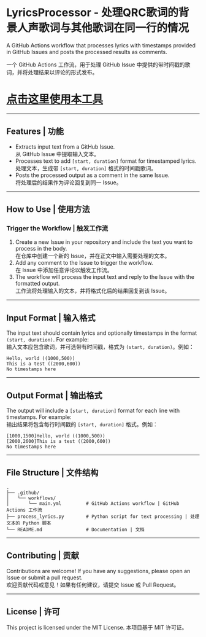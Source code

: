 # LyricsProcessor - 处理QRC歌词的背景人声歌词与其他歌词在同一行的情况

A GitHub Actions workflow that processes lyrics with timestamps provided in GitHub Issues and posts the processed results as comments.

一个 GitHub Actions 工作流，用于处理 GitHub Issue 中提供的带时间戳的歌词，并将处理结果以评论的形式发布。

# [点击这里使用本工具](https://github.com/HKLHaoBin/LyricsProcessor/issues/new/choose)

---

## Features | 功能

- Extracts input text from a GitHub Issue.  
  从 GitHub Issue 中提取输入文本。
- Processes text to add `[start, duration]` format for timestamped lyrics.  
  处理文本，生成带 `[start, duration]` 格式的时间戳歌词。
- Posts the processed output as a comment in the same Issue.  
  将处理后的结果作为评论回复到同一 Issue。

---

## How to Use | 使用方法

### Trigger the Workflow | 触发工作流

1. Create a new Issue in your repository and include the text you want to process in the body.  
   在仓库中创建一个新的 Issue，并在正文中输入需要处理的文本。
2. Add any comment to the Issue to trigger the workflow.  
   在 Issue 中添加任意评论以触发工作流。
3. The workflow will process the input text and reply to the Issue with the formatted output.  
   工作流将处理输入的文本，并将格式化后的结果回复到该 Issue。

---

## Input Format | 输入格式

The input text should contain lyrics and optionally timestamps in the format `(start, duration)`. For example:  
输入文本应包含歌词，并可选带有时间戳，格式为 `(start, duration)`。例如：

```
Hello, world ((1000,500))
This is a test ((2000,600))
No timestamps here
```

---

## Output Format | 输出格式

The output will include a `[start, duration]` format for each line with timestamps. For example:  
输出结果将包含每行时间戳的 `[start, duration]` 格式。例如：

```
[1000,1500]Hello, world ((1000,500))
[2000,2600]This is a test ((2000,600))
No timestamps here
```

---

## File Structure | 文件结构

```
.
├── .github/
│   └── workflows/
│       └── main.yml         # GitHub Actions workflow | GitHub Actions 工作流
├── process_lyrics.py        # Python script for text processing | 处理文本的 Python 脚本
└── README.md                # Documentation | 文档
```

---

## Contributing | 贡献

Contributions are welcome! If you have any suggestions, please open an Issue or submit a pull request.  
欢迎贡献代码或意见！如果有任何建议，请提交 Issue 或 Pull Request。

---

## License | 许可

This project is licensed under the MIT License.
本项目基于 MIT 许可证。
